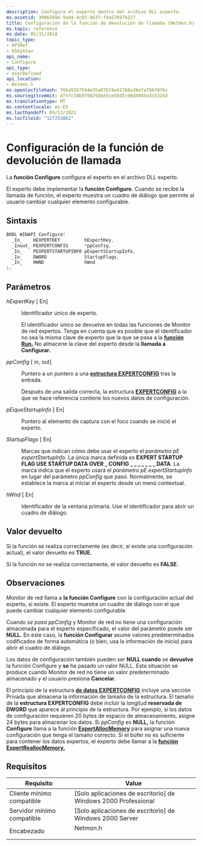 ```yaml
---
description: Configura el experto dentro del archivo DLL experto.
ms.assetid: 3906569d-9ad4-4c03-9637-f4a57697b227
title: Configuración de la función de devolución de llamada (Netmon.h)
ms.topic: reference
ms.date: 05/31/2018
topic_type:
- APIRef
- kbSyntax
api_name:
- Configure
api_type:
- UserDefined
api_location:
- Netmon.h
ms.openlocfilehash: 76ba55b7544e35a07b74a41788a3befa766f87bc
ms.sourcegitcommit: d75fc10b9f0825bbe5ce5045c90d4045e3c53243
ms.translationtype: MT
ms.contentlocale: es-ES
ms.lasthandoff: 09/13/2021
ms.locfileid: "127253862"
---
```

# <a name="configure-callback-function"></a>Configuración de la función de devolución de llamada

La **función Configure** configura el experto en el archivo DLL experto.

El experto debe implementar la **función Configure.** Cuando se recibe la llamada de función, el experto muestra un cuadro de diálogo que permite al usuario cambiar cualquier elemento configurable.

## <a name="syntax"></a>Sintaxis


```C++
BOOL WINAPI Configure(
  _In_    HEXPERTKEY         hExpertKey,
  _Inout_ PEXPERTCONFIG      *ppConfig,
  _In_    PEXPERTSTARTUPINFO pExpertStartupInfo,
  _In_    DWORD              StartupFlags,
  _In_    HWND               hWnd
);
```



## <a name="parameters"></a>Parámetros

<dl> <dt>

*hExpertKey* \[ En\]
</dt> <dd>

Identificador único de experto.

El identificador único se devuelve en todas las funciones de Monitor de red expertos. Tenga en cuenta que es posible que el identificador no sea la misma clave de experto que la que se pasa a la [**función Run.**](run.md) No almacene la clave del experto desde la **llamada a Configurar.**

</dd> <dt>

*ppConfig* \[ in, out\]
</dt> <dd>

Puntero a un puntero a una [**estructura EXPERTCONFIG**](expertconfig.md) tras la entrada.

Después de una salida correcta, la estructura [**EXPERTCONFIG**](expertconfig.md) a la que se hace referencia contiene los nuevos datos de configuración.

</dd> <dt>

*pEiqueStartupInfo* \[ En\]
</dt> <dd>

Puntero al elemento de captura con el foco cuando se inició el experto.

</dd> <dt>

*StartupFlags* \[ En\]
</dt> <dd>

Marcas que indican cómo debe usar el experto el *parámetro pE expertStartupInfo.* La única marca definida es **EXPERT STARTUP FLAG USE STARTUP DATA OVER \_ CONFIG \_ \_ \_ \_ \_ \_ \_ DATA**. La marca indica que el experto usará el *parámetro pE expertStartupInfo* en lugar del parámetro *ppConfig* que pasó. Normalmente, se establece la marca al iniciar el experto desde un menú contextual.

</dd> <dt>

*hWnd* \[ En\]
</dt> <dd>

Identificador de la ventana primaria. Use el identificador para abrir un cuadro de diálogo.

</dd> </dl>

## <a name="return-value"></a>Valor devuelto

Si la función se realiza correctamente (es decir, si existe una configuración actual), el valor devuelto es **TRUE.**

Si la función no se realiza correctamente, el valor devuelto es **FALSE.**

## <a name="remarks"></a>Observaciones

Monitor de red llama a **la función Configure** con la configuración actual del experto, si existe. El experto muestra un cuadro de diálogo con el que puede cambiar cualquier elemento configurable.

Cuando *se pasa ppConfig* y Monitor de red no tiene una configuración almacenada para el experto especificado, el valor del parámetro puede ser **NULL.** En este caso, la **función Configurar** asume valores predeterminados codificados de forma automática (o bien, usa la información de inicio) para abrir el cuadro de diálogo.

Los datos de configuración también pueden ser **NULL cuando** se **devuelve** la función Configure y **se** ha pasado un valor NULL. Esta situación se produce cuando Monitor de red no tiene un valor predeterminado almacenado y el usuario presiona **Cancelar**.

El principio de la estructura [**de datos EXPERTCONFIG**](expertconfig.md) incluye una sección Privada que almacena la información de tamaño de la estructura. El tamaño de la **estructura EXPERTCONFIG** debe incluir la longitud **reservada de DWORD** que aparece al principio de la estructura. Por ejemplo, si los datos de configuración requieren 20 bytes de espacio de almacenamiento, asigne 24 bytes para almacenar los datos. Si *ppConfig* es **NULL,** la función **Configure** llama a la función [**ExpertAllocMemory**](expertallocmemory.md) para asignar una nueva configuración que tenga el tamaño correcto. Si el búfer no es suficiente para contener los datos expertos, el experto debe llamar a la [**función ExpertReallocMemory.**](expertreallocmemory.md)

## <a name="requirements"></a>Requisitos



| Requisito | Value |
|-------------------------------------|-------------------------------------------------------------------------------------|
| Cliente mínimo compatible<br/> | \[Solo aplicaciones de escritorio\] de Windows 2000 Professional<br/>                          |
| Servidor mínimo compatible<br/> | \[Solo aplicaciones de escritorio\] de Windows 2000 Server<br/>                                |
| Encabezado<br/>                   | <dl> <dt>Netmon.h</dt> </dl> |



 

 




